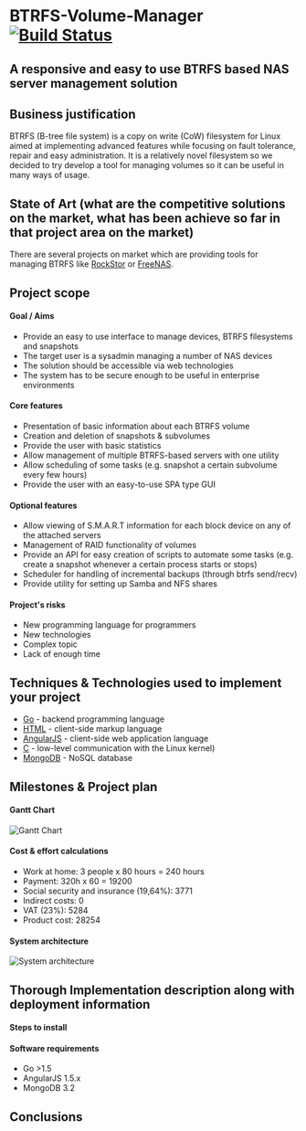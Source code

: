 # BTRFS-Volume-Manager [![Build Status](https://travis-ci.org/djarek/btrfs-volume-manager.svg?branch=master)](https://travis-ci.org/djarek/btrfs-volume-manager)
## A responsive and easy to use BTRFS based NAS server management solution

## Business justification
BTRFS (B-tree file system) is a copy on write (CoW) filesystem for Linux aimed at implementing advanced features while focusing on fault tolerance, repair and easy administration. It is a relatively novel filesystem so we decided to try develop a tool for managing volumes so it can be useful in many ways of usage.
## State of Art (what are the competitive solutions on the market, what has been achieve so far in that project area on the market)
There are several projects on market which are providing tools for managing BTRFS like [RockStor](http://rockstor.com/) or [FreeNAS](http://www.freenas.org/). 
## Project scope 
#### Goal / Aims 
  - Provide an easy to use interface to manage devices, BTRFS filesystems and snapshots
  - The target user is a sysadmin managing a number of NAS  devices
  - The solution should be accessible via web technologies
  - The system has to be secure enough to be useful in enterprise environments

#### Core features
  - Presentation of basic information about each BTRFS volume
  - Creation and deletion of snapshots & subvolumes
  - Provide the user with basic statistics
  - Allow management of multiple BTRFS-based servers with one utility
  - Allow scheduling of some tasks (e.g. snapshot a certain subvolume every few hours)
  - Provide the user with an easy-to-use SPA type GUI

#### Optional features
  - Allow viewing of S.M.A.R.T information for each block device on any of the attached servers
  - Management of RAID functionality of volumes
  - Provide an API for easy creation of scripts to automate some tasks (e.g. create a snapshot whenever a certain process starts or stops)
  - Scheduler for handling of incremental backups (through btrfs send/recv)
  - Provide utility for setting up Samba and NFS shares

#### Project's risks
  - New programming language for programmers
  - New technologies
  - Complex topic
  - Lack of enough time

## Techniques & Technologies used to implement your project
  - [Go](https://golang.org/doc/) - backend programming language
  - [HTML](http://devdocs.io/html/) - client-side markup language
  - [AngularJS](https://docs.angularjs.org/api) - client-side web application language
  - [C](http://en.cppreference.com/w/c) - low-level communication with the Linux kernel)
  - [MongoDB](https://docs.mongodb.com/) - NoSQL database

## Milestones & Project plan
#### Gantt Chart
![Gantt Chart](https://i.imgsafe.org/6b7e858e1b.png)

#### Cost & effort calculations 
  - Work at home: 3 people x 80 hours = 240 hours
  - Payment:  320h x 60 = 19200
  - Social security and insurance (19,64%): 3771
  - Indirect costs: 0
  - VAT (23%): 5284
  - Product cost: 28254

#### System architecture
![System architecture](https://i.imgsafe.org/6b8d060ca5.png)

## Thorough Implementation description along with deployment information
#### Steps to install

#### Software requirements
  - Go >1.5
  - AngularJS 1.5.x
  - MongoDB 3.2
## Conclusions
